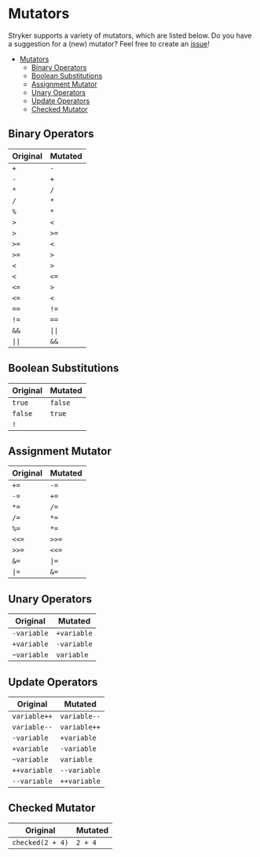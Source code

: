 # Mutators
Stryker supports a variety of mutators, which are listed below. Do you have a suggestion for a (new) mutator? Feel free to create an [issue](https://github.com/stryker-mutator/stryker-net/issues)!

<!-- TOC -->

- [Mutators](#mutators)
    - [Binary Operators](#binary-operators)
    - [Boolean Substitutions](#boolean-substitutions)
    - [Assignment Mutator](#assignment-mutator)
    - [Unary Operators](#unary-operators)
    - [Update Operators](#update-operators)
	- [Checked Mutator](#checked-mutator)

<!-- /TOC -->

## Binary Operators
| Original | Mutated | 
| ------------- | ------------- | 
| `+` | `-` |
| `-` | `+` |
| `*` | `/` |
| `/` | `*` |
| `%` | `*` |
| `>` | `<` |
| `>` | `>=` |
| `>=` | `<` |
| `>=` | `>` |
| `<` | `>` |
| `<` | `<=` |
| `<=` | `>` |
| `<=` | `<` |
| `==` | `!=` |
| `!=` | `==` |
| `&&` | `\|\|`
| `\|\|` | `&&`

## Boolean Substitutions
| Original | Mutated | 
| ------------- | ------------- | 
| `true`	| `false` |
| `false`	| `true` |
| `!`		| ` ` |

## Assignment Mutator
| Original | Mutated | 
| ------------- | ------------- | 
|`+= `	| `-= ` |
|`-= `	| `+= ` |
|`*= `	| `/= ` |
|`/= `	| `*= ` |
|`%= `	| `*= ` |
|`<<=`  | `>>=` |
|`>>=`  | `<<=` |
|`&= `	| `\|= ` |
|`\|= `	| `&= ` |

## Unary Operators
|    Original   |   Mutated  | 
| ------------- | ---------- | 
| `-variable`	| `+variable`|
| `+variable` 	| `-variable`|
| `~variable` 	| `variable` |

## Update Operators
|    Original   |   Mutated  | 
| ------------- | ---------- | 
| `variable++`	| `variable--` |
| `variable--`	| `variable++` |
| `-variable`	| `+variable`|
| `+variable` 	| `-variable`|
| `~variable` 	| `variable` |
| `++variable`	| `--variable` |
| `--variable`	| `++variable` |

## Checked Mutator
| Original | Mutated |
| ------------- | ------------- | 
| `checked(2 + 4)` | `2 + 4` |
